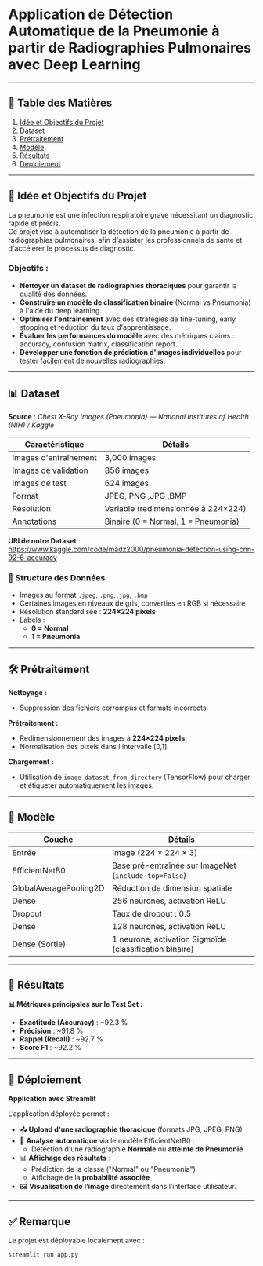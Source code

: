 # Application de Détection Automatique de la Pneumonie à partir de Radiographies Pulmonaires avec Deep Learning

---

## 📌 Table des Matières
1. [Idée et Objectifs du Projet](#-idée-et-objectifs-du-projet)
2. [Dataset](#-dataset)
3. [Prétraitement](#-prétraitement)
4. [Modèle](#-modèle)
5. [Résultats](#-résultats)
6. [Déploiement](#-déploiement)

---

## 🎯 Idée et Objectifs du Projet

La pneumonie est une infection respiratoire grave nécessitant un diagnostic rapide et précis.  
Ce projet vise à automatiser la détection de la pneumonie à partir de radiographies pulmonaires, afin d'assister les professionnels de santé et d'accélérer le processus de diagnostic.

### Objectifs :

- **Nettoyer un dataset de radiographies thoraciques** pour garantir la qualité des données.
- **Construire un modèle de classification binaire** (Normal vs Pneumonia) à l'aide du deep learning.
- **Optimiser l'entraînement** avec des stratégies de fine-tuning, early stopping et réduction du taux d'apprentissage.
- **Évaluer les performances du modèle** avec des métriques claires : accuracy, confusion matrix, classification report.
- **Développer une fonction de prédiction d'images individuelles** pour tester facilement de nouvelles radiographies.

---

## 📊 Dataset

**Source** : *Chest X-Ray Images (Pneumonia) — National Institutes of Health (NIH) / Kaggle*

| Caractéristique          | Détails                            |
|---------------------------|------------------------------------|
| Images d'entraînement     | 3,000 images                      |
| Images de validation      | 856 images                        |
| Images de test            | 624 images                        |
| Format                    | JPEG, PNG ,JPG ,BMP               |
| Résolution                | Variable (redimensionnée à 224×224)|
| Annotations               | Binaire (0 = Normal, 1 = Pneumonia)|

**URl de notre Dataset** : https://www.kaggle.com/code/madz2000/pneumonia-detection-using-cnn-92-6-accuracy

### 📂 Structure des Données

- Images au format `.jpeg`, `.png`,`.jpg`, `.bmp`
- Certaines images en niveaux de gris, converties en RGB si nécessaire
- Résolution standardisée : **224×224 pixels**
- Labels : 
  - **0 = Normal**
  - **1 = Pneumonia**

---

## 🛠 Prétraitement

**Nettoyage :**
- Suppression des fichiers corrompus et formats incorrects.

**Prétraitement :**
- Redimensionnement des images à **224×224 pixels**.
- Normalisation des pixels dans l'intervalle [0,1].

**Chargement :**
- Utilisation de `image_dataset_from_directory` (TensorFlow) pour charger et étiqueter automatiquement les images.

---

## 🧠 Modèle

| Couche                  | Détails                                                                 |
|--------------------------|-------------------------------------------------------------------------|
| Entrée                   | Image (224 × 224 × 3)                                                   |
| EfficientNetB0           | Base pré-entraînée sur ImageNet (`include_top=False`)                   |
| GlobalAveragePooling2D   | Réduction de dimension spatiale                                         |
| Dense                    | 256 neurones, activation ReLU                                           |
| Dropout                  | Taux de dropout : 0.5                                                   |
| Dense                    | 128 neurones, activation ReLU                                           |
| Dense (Sortie)            | 1 neurone, activation Sigmoïde (classification binaire)                |

---

## 🧪 Résultats

**📊 Métriques principales sur le Test Set :**

- **Exactitude (Accuracy)** : ~92.3 %
- **Précision** : ~91.8 %
- **Rappel (Recall)** : ~92.7 %
- **Score F1** : ~92.2 %

---

## 🚀 Déploiement

**Application avec Streamlit**

L’application déployée permet :

- 📤 **Upload d'une radiographie thoracique** (formats JPG, JPEG, PNG)
- 🤖 **Analyse automatique** via le modèle EfficientNetB0 :
  - Détection d'une radiographie **Normale** ou **atteinte de Pneumonie**
- 📊 **Affichage des résultats** :
  - Prédiction de la classe ("Normal" ou "Pneumonia")
  - Affichage de la **probabilité associée**
- 🖼️ **Visualisation de l’image** directement dans l’interface utilisateur.

---

## ✅ Remarque

Le projet est déployable localement avec :

```bash
streamlit run app.py
